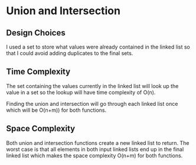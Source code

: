 # Union and Intersection

## Design Choices

I used a set to store what values were already contained in the linked list so that I could avoid adding duplicates to the final sets.

## Time Complexity

The set containing the values currently in the linked list will look up the value in a set so the lookup will have time complexity of O(n).

Finding the union and intersection will go through each linked list once which will be O(n+m)) for both functions.

## Space Complexity

Both union and intersection functions create a new linked list to return. The worst case is that all elements in both input linked lists end up in the final linked list which makes the space complexity O(n+m) for both functions.
